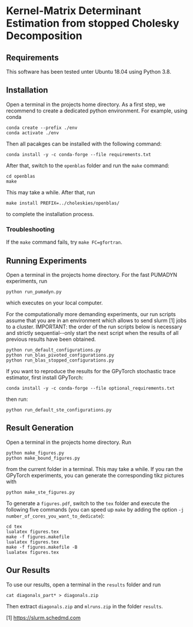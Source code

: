 # Kernel-Matrix Determinant Estimation from stopped Cholesky Decomposition
## Requirements
This software has been tested unter Ubuntu 18.04 using Python 3.8.

## Installation
Open a terminal in the projects home directory.
As a first step, we recommend to create a dedicated python environment. For example, using conda 
```
conda create --prefix ./env
conda activate ./env
```

Then all pacakges can be installed with the following command:
```
conda install -y -c conda-forge --file requirements.txt
```

After that, switch to the ``openblas`` folder and run the ``make`` command:
```
cd openblas
make
```
This may take a while. After that, run
```
make install PREFIX=../choleskies/openblas/
```
to complete the installation process.

### Troubleshooting
If the ``make`` command fails, try ``make FC=gfortran``.

## Running Experiments
Open a terminal in the projects home directory.
For the fast PUMADYN experiments, run 
```
python run_pumadyn.py
```
which executes on your local computer.

For the computationally more demanding experiments, our run scripts assume that you are in an environment which allows to send slurm [1] jobs to a cluster.
IMPORTANT: the order of the run scripts below is necessary and strictly sequential--only start the next script when the results of all previous results have been obtained.
```
python run_default_configurations.py
python run_blas_pivoted_configurations.py
python run_blas_stopped_configurations.py
```
If you want to reproduce the results for the GPyTorch stochastic trace estimator, first install GPyTorch:
```
conda install -y -c conda-forge --file optional_requirements.txt
```
then run:
```
python run_default_ste_configurations.py
```

## Result Generation
Open a terminal in the projects home directory. 
Run 
```
python make_figures.py
python make_bound_figures.py
```
from the current folder in a terminal.
This may take a while.
If you ran the GPyTorch experiments, you can generate the corresponding tikz pictures with
```
python make_ste_figures.py
```
To generate a ```figures.pdf```, switch to the ```tex``` folder and execute the following five commands (you can speed up ``make`` by adding the option ``-j number_of_cores_you_want_to_dedicate``):
```
cd tex
lualatex figures.tex
make -f figures.makefile
lualatex figures.tex
make -f figures.makefile -B
lualatex figures.tex
```

## Our Results
To use our results, open a terminal in the ``results`` folder and run 
```
cat diagonals_part* > diagonals.zip
```
Then extract ``diagonals.zip`` and ``mlruns.zip`` in the folder ``results``.

[1] https://slurm.schedmd.com
